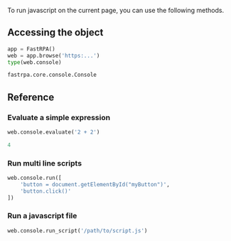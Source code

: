 To run javascript on the current page, you can use the following methods.

## Accessing the object

```python linenums="1"
app = FastRPA()
web = app.browse('https:...')
type(web.console)
```

```python title="Output"
fastrpa.core.console.Console
```

## Reference

### Evaluate a simple expression

```python linenums="1"
web.console.evaluate('2 + 2')
```

```python title="Output"
4
```

### Run multi line scripts

```python linenums="1"
web.console.run([
    'button = document.getElementById("myButton")',
    'button.click()'
])
```

### Run a javascript file

```python linenums="1"
web.console.run_script('/path/to/script.js')
```
